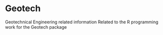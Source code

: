 # Geotech
Geotechnical Engineering related information
Related to the R programming work for the Geotech package
